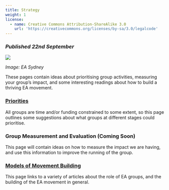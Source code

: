 ```yaml
---
title: Strategy
weight: 1
license:
  - name: Creative Commons Attribution-ShareAlike 3.0
    url: 'https://creativecommons.org/licenses/by-sa/3.0/legalcode'
---
```

### _Published 22nd September_

<p class="large_image_wrapper">
<img src="/img/takeactioneasydney.png" />
</p>

_Image: EA Sydney_

These pages contain ideas about prioritising group activities, measuring your group’s impact, and some interesting readings about how to build a thriving EA movement.

### [Priorities](/tips/articles/priorities/)

All groups are time and/or funding constrained to some extent, so this page outlines some suggestions about what groups at different stages could prioritise. 

### Group Measurement and Evaluation (Coming Soon)

This page will contain ideas on how to measure the impact we are having, and use this information to improve the running of the group. 

### [Models of Movement Building](/tips/articles/models/) 

This page links to a variety of articles about the role of EA groups, and the building of the EA movement in general.  
